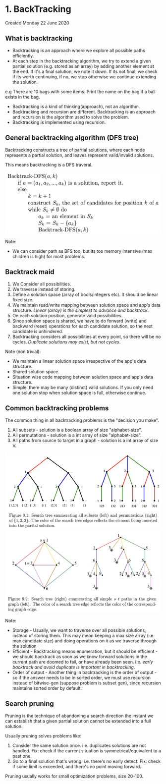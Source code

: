 # 1. BackTracking
Created Monday 22 June 2020

## What is backtracking
- Backtracking is an approach where we explore all possible paths efficiently.
- At each step in the backtracking algorithm, we try to extend a given partial solution (e.g. stored as an array) by adding another element at the end. If it's a final solution, we note it down. If its not final, we check if its worth continuing, if no, we stop otherwise we continue extending the solution.

e.g There are 10 bags with some items.
Print the name on the bag if a ball exists in the bag.

- Backtracking is a kind of thinking(approach), not an algorithm.
- Backtracking and recursion are different. Backtracking is an approach and recursion is the algorithm used to solve the problem.
- Backtracking is implemented using recursion.

## General backtracking algorithm (DFS tree)
Backtracking constructs a tree of partial solutions, where each node represents a partial solution, and leaves represent valid/invalid solutions.

This means backtracking is a DFS traveral.

![](../../../../../assets/0_index-image-1-67b0133f.png)

Note:
- We can consider path as BFS too, but its too memory intensive (max children is high) for most problems.


## Backtrack maid
1. We Consider all possibilities.
2. We traverse instead of storing.
3. Define a solution space (array of bools/integers etc). It should be linear fixed size.
4. We maintain read/write mapping between solution space and app's data structure. *Linear (array) is the simplest to advance and backtrack*.
5. On each solution position, generate valid possibilities.
6. Since solution space is shared, we have to do forward (write) and backward (reset) operations for each candidate solution, so the next candidate is unhindered.
7. Backtracking considers all possibilities at every point, so there will be no cycles. *Duplicate solutions may exist, but not cycles*.

Note (non trivial):
- We maintain a linear solution space irrespective of the app's data structure.
- Shared solution space.
- Situation wise code mapping between solution space and app's data structure.
- Simple: there may be many (distinct) valid solutions. If you only need one solution stop when solution space is full, otherwise continue.

## Common backtracking problems
The common thing in all backtracking problems is the "decision you make".
1. All subsets - solution is a boolean array of size "alphabet-size".
2. All permutations - solution is a int array of size "alphabet-size".
3. All paths from source to target in a graph - solution is a int array of size V.

![](../../../../../assets/0_index-image-2-67b0133f.png)
![](../../../../../assets/0_index-image-3-67b0133f.png)



Note:
- Storage - Usually, we want to traverse over all possible solutions, instead of storing them. This may mean keeping a max size array (i.e. max candidate size) and doing operations on it as we traverse through the solution
- Efficient - Backtracking means enumeration, but it should be efficient - we should backtrack as soon as we know forward solutions in the current path are doomed to fail, or have already been seen. i.e. *early backtrack and avoid duplicate is important in backtracking*.
- Order of output - Another thing in backtracking is the order of output - so if the answer needs to be in sorted order, we must use recursion instead of bitwise-gen (suppose problem is subset gen), since recursion maintains sorted order by default.

## Search pruning
Pruning is the technique of abandoning a search direction the instant we can establish that a given partial solution cannot be extended into a full solution.

Usually pruning solves problems like:
1. Consider the same solution once. i.e. duplicates solutions are not handled. Fix: check if the current situation is symmetrical/equivalent to a past one.
2. Go to a final solution that's wrong. i.e. there's no early detect. Fix: check if some limit is exceeded, and there's no point moving forward.

Pruning usually works for small optimization problems, size 20-100.

